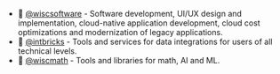 - 🔭 [@wiscsoftware](https://github.com/wiscsoftware) - Software development, UI/UX design and implementation, cloud-native application development, cloud cost optimizations and modernization of legacy applications.
- 🔧 [@intbricks](https://github.com/intbricks) - Tools and services for data integrations for users of all technical levels.
- 🔨 [@wiscmath](https://github.com/wiscmath) - Tools and libraries for math, AI and ML.

<!--
- 🔭 Building tools and compilers for data, systems integrations and analytics. 
- 🔧 Systems programming, application development to scientific computing. 
🔨 Use Zig, Rust and Go. -->

<!--
## Writings
* [Building and Installing LLVM on Apple Mac M1 and on Linux](./llvm-install.md)
* [LLVM Tool Chain](llvm-tool-chain.md)
* [Writing a Compiler Using LLVM: Cool Language](./compiler.md)
* [Writing a Compiler Using LLVM: Building a BigNum Calculator](https://github.com/rajikak/bignum/blob/main/README.md)

### Projects
* [Design and Implementation of a REST API for Curricular data in Higher Education](https://github.com/rajikak/curricular-api) 
* [Parser for parsing REST query parameters](https://github.com/rajikak/query-parser)
* [High performance EDI parser written in Zig](https://github.com/rajikak/edi)
* [Collection of system tools written in Rust](https://github.com/rajikak/tool-chain)
* [Collection of Zig examples](https://github.com/rajikak/zig-examples)
* [Writing a Compiler Using LLVM: Building a BigNum Calculator](https://github.com/rajikak/bignum)
* [Collection of C systems programs](https://github.com/rajikak/system)
-->
